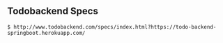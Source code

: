 ## Todobackend Specs

    $ http://www.todobackend.com/specs/index.html?https://todo-backend-springboot.herokuapp.com/